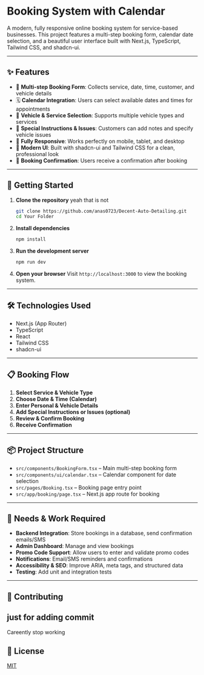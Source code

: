 # Booking System with Calendar

A modern, fully responsive online booking system for service-based businesses. This project features a multi-step booking form, calendar date selection, and a beautiful user interface built with Next.js, TypeScript, Tailwind CSS, and shadcn-ui.

---

## ✨ Features

- 📅 **Multi-step Booking Form**: Collects service, date, time, customer, and vehicle details
- 🗓️ **Calendar Integration**: Users can select available dates and times for appointments
- 🚗 **Vehicle & Service Selection**: Supports multiple vehicle types and services
- 📝 **Special Instructions & Issues**: Customers can add notes and specify vehicle issues
- 📱 **Fully Responsive**: Works perfectly on mobile, tablet, and desktop
- 💎 **Modern UI**: Built with shadcn-ui and Tailwind CSS for a clean, professional look
- 🔔 **Booking Confirmation**: Users receive a confirmation after booking

---

## 🚀 Getting Started

1. **Clone the repository** yeah that is not
   ```sh
   git clone https://github.com/anas0723/Decent-Auto-Detailing.git
   cd Your Folder
   ```
2. **Install dependencies**
   ```sh
   npm install
   ```
3. **Run the development server**
   ```sh
   npm run dev
   ```
4. **Open your browser**
   Visit `http://localhost:3000` to view the booking system.

---

## 🛠️ Technologies Used

- Next.js (App Router)
- TypeScript
- React
- Tailwind CSS
- shadcn-ui

---

## 📋 Booking Flow

1. **Select Service & Vehicle Type**
2. **Choose Date & Time (Calendar)**
3. **Enter Personal & Vehicle Details**
4. **Add Special Instructions or Issues (optional)**
5. **Review & Confirm Booking**
6. **Receive Confirmation**

---

## 📦 Project Structure

- `src/components/BookingForm.tsx` – Main multi-step booking form
- `src/components/ui/calendar.tsx` – Calendar component for date selection
- `src/pages/Booking.tsx` – Booking page entry point
- `src/app/booking/page.tsx` – Next.js app route for booking

---

## 🚧 Needs & Work Required

- **Backend Integration**: Store bookings in a database, send confirmation emails/SMS
- **Admin Dashboard**: Manage and view bookings
- **Promo Code Support**: Allow users to enter and validate promo codes
- **Notifications**: Email/SMS reminders and confirmations
- **Accessibility & SEO**: Improve ARIA, meta tags, and structured data
- **Testing**: Add unit and integration tests

---

## 🤝 Contributing


just for adding commit
---

Careently stop working

## 📄 License

[MIT](LICENSE)
